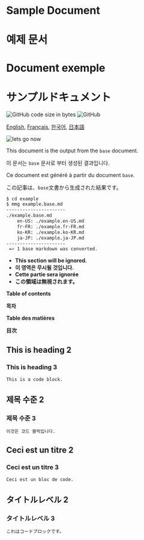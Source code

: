<!---------------------------->
<!-- multilingual suffix: en-US, fr-FR, ko-KR, ja-JP -->
<!-- no suffix: en-US -->
<!---------------------------->

<!-- [en-US] -->
# Sample Document
<!-- [ko-KR] -->
# 예제 문서
<!-- [fr-FR] -->
# Document exemple
<!-- [ja-JP] -->
# サンプルドキュメント
<!-- [common] -->

![GitHub code size in bytes](https://img.shields.io/github/languages/code-size/ryul1206/multilingual-markdown.svg)
![GitHub](https://img.shields.io/github/license/ryul1206/multilingual-markdown.svg)

[English](example.en-US.md),
[Français](example.fr-FR.md),
[한국어](example.ko-KR.md),
[日本語](example.ja-JP.md)

![lets go now](lets-go-now.jpg)

<!-- [en-US] -->
This document is the output from the `base` document.
<!-- [ko-KR] -->
이 문서는 `base` 문서로 부터 생성된 결과입니다.
<!-- [fr-FR] -->
Ce document est généré à partir du document `base`.
<!-- [ja-JP] -->
この記事は、`base`文書から生成された結果です。
<!-- [common] -->

```sh
$ cd example
$ mmg example.base.md
----------------------
./example.base.md
    en-US: ./example.en-US.md
    fr-FR: ./example.fr-FR.md
    ko-KR: ./example.ko-KR.md
    ja-JP: ./example.ja-JP.md
----------------------
 => 1 base markdown was converted.
```

<!-- [ignore] -->
- **This section will be ignored.**
- **이 영역은 무시될 것입니다.**
- **Cette partie sera ignorée**
- **この領域は無視されます。**

<!-- [en-US] -->
**Table of contents**
<!-- [ko-KR] -->
**목차**
<!-- [fr-FR] -->
**Table des matières**
<!-- [ja-JP] -->
**目次**

<!-- [[ multilingual toc: level=2~3 ]] -->

<!-- [en-US] -->
## This is heading 2

### This is heading 3

```bash
This is a code block.
```

<!-- [ko-KR] -->
## 제목 수준 2

### 제목 수준 3

```bash
이것은 코드 블럭입니다.
```

<!-- [fr-FR] -->
## Ceci est un titre 2

### Ceci est un titre 3

```bash
Ceci est un bloc de code.
```

<!-- [ja-JP] -->
## タイトルレベル 2

### タイトルレベル 3

```bash
これはコードブロックです。
```
